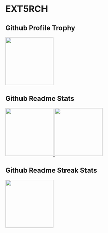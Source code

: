 # EXT5RCH

## Github Profile Trophy
<a href="https://github.com/ryo-ma/github-profile-trophy">
  <img height=150 src="https://github-profile-trophy.vercel.app/?username=EXT5RCH&column=8&theme=radical"/>
</a>

## Github Readme Stats
<p align="left">
  <a href="https://github.com/anuraghazra/github-readme-stats">
    <img height=150 src="https://github-readme-stats.vercel.app/api/top-langs/?username=EXT5RCH&layout=compact&theme=radical"/>
  </a>
  <a href="https://github.com/anuraghazra/github-readme-stats">
    <img height=150 src="https://github-readme-stats.vercel.app/api?username=EXT5RCH&show_icons=true&theme=radical"/>
  </a>
</p>

## Github Readme Streak Stats
<a href="https://git.io/streak-stats">
  <img height=150 src="https://github-readme-streak-stats.herokuapp.com/?user=EXT5RCH&theme=radical"/>
</a>

<!--
**EXT5RCH/EXT5RCH** is a ✨ _special_ ✨ repository because its `README.md` (this file) appears on your GitHub profile.

Here are some ideas to get you started:

- 🔭 I’m currently working on ...
- 🌱 I’m currently learning ...
- 👯 I’m looking to collaborate on ...
- 🤔 I’m looking for help with ...
- 💬 Ask me about ...
- 📫 How to reach me: ...
- 😄 Pronouns: ...
- ⚡ Fun fact: ...
-->
